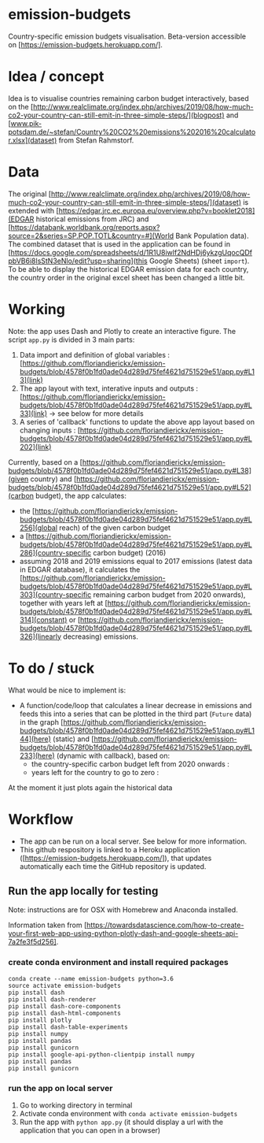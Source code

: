 # emission-budgets
Country-specific emission budgets visualisation. Beta-version accessible on [https://emission-budgets.herokuapp.com/].

# Idea / concept

Idea is to visualise countries remaining carbon budget interactively, based on the [http://www.realclimate.org/index.php/archives/2019/08/how-much-co2-your-country-can-still-emit-in-three-simple-steps/](blogpost) and [www.pik-potsdam.de/~stefan/Country%20CO2%20emissions%202016%20calculator.xlsx](dataset) from Stefan Rahmstorf.

# Data

The original [http://www.realclimate.org/index.php/archives/2019/08/how-much-co2-your-country-can-still-emit-in-three-simple-steps/](dataset) is extended with [https://edgar.jrc.ec.europa.eu/overview.php?v=booklet2018](EDGAR historical emissions from JRC) and [https://databank.worldbank.org/reports.aspx?source=2&series=SP.POP.TOTL&country=#](World Bank Population data). The combined dataset that is used in the application can be found in [https://docs.google.com/spreadsheets/d/1R1U8iwlf2NdHDj6ykzgUqocQDfpbVB6i8lsStN3eNlo/edit?usp=sharing](this Google Sheets) (sheet `import`). To be able to display the historical EDGAR emission data for each country, the country order in the original excel sheet has been changed a little bit.

# Working

Note: the app uses Dash and Plotly to create an interactive figure. The script `app.py` is divided in 3 main parts:
1. Data import and definition of global variables : [https://github.com/floriandierickx/emission-budgets/blob/4578f0b1fd0ade04d289d75fef4621d751529e51/app.py#L13](link)
2. The app layout with text, interative inputs and outputs : [https://github.com/floriandierickx/emission-budgets/blob/4578f0b1fd0ade04d289d75fef4621d751529e51/app.py#L33](link) -> see below for more details
3. A series of 'callback' functions to update the above app layout based on changing inputs : [https://github.com/floriandierickx/emission-budgets/blob/4578f0b1fd0ade04d289d75fef4621d751529e51/app.py#L202](link)

Currently, based on a [https://github.com/floriandierickx/emission-budgets/blob/4578f0b1fd0ade04d289d75fef4621d751529e51/app.py#L38](given country) and [https://github.com/floriandierickx/emission-budgets/blob/4578f0b1fd0ade04d289d75fef4621d751529e51/app.py#L52](carbon budget), the app calculates:

- the [https://github.com/floriandierickx/emission-budgets/blob/4578f0b1fd0ade04d289d75fef4621d751529e51/app.py#L256](global reach) of the given carbon budget
- a [https://github.com/floriandierickx/emission-budgets/blob/4578f0b1fd0ade04d289d75fef4621d751529e51/app.py#L286](country-specific carbon budget) (2016)
- assuming 2018 and 2019 emissions equal to 2017 emissions (latest data in EDGAR database), it calculates the [https://github.com/floriandierickx/emission-budgets/blob/4578f0b1fd0ade04d289d75fef4621d751529e51/app.py#L303](country-specific remaining carbon budget from 2020 onwards), together with years left at [https://github.com/floriandierickx/emission-budgets/blob/4578f0b1fd0ade04d289d75fef4621d751529e51/app.py#L314](constant) or [https://github.com/floriandierickx/emission-budgets/blob/4578f0b1fd0ade04d289d75fef4621d751529e51/app.py#L326](linearly decreasing) emissions.

# To do / stuck

What would be nice to implement is:

- A function/code/loop that calculates a linear decrease in emissions and feeds this into a series that can be plotted in the third part (`Future` data) in the graph [https://github.com/floriandierickx/emission-budgets/blob/4578f0b1fd0ade04d289d75fef4621d751529e51/app.py#L144](here) (static) and [https://github.com/floriandierickx/emission-budgets/blob/4578f0b1fd0ade04d289d75fef4621d751529e51/app.py#L233](here) (dynamic with callback), based on:
  - the country-specific carbon budget left from 2020 onwards : 
  - years left for the country to go to zero :

At the moment it just plots again the historical data

# Workflow

- The app can be run on a local server. See below for more information.
- This github respository is linked to a Heroku application ([https://emission-budgets.herokuapp.com/]), that updates automatically each time the GitHub repository is updated.

## Run the app locally for testing
Note: instructions are for OSX with Homebrew and Anaconda installed.

Information taken from [https://towardsdatascience.com/how-to-create-your-first-web-app-using-python-plotly-dash-and-google-sheets-api-7a2fe3f5d256].

### create conda environment and install required packages
```
conda create --name emission-budgets python=3.6
source activate emission-budgets
pip install dash
pip install dash-renderer
pip install dash-core-components
pip install dash-html-components
pip install plotly
pip install dash-table-experiments
pip install numpy
pip install pandas
pip install gunicorn
pip install google-api-python-clientpip install numpy
pip install pandas
pip install gunicorn
```

### run the app on local server

1. Go to working directory in terminal
2. Activate conda environment with `conda activate emission-budgets`
3. Run the app with `python app.py` (it should display a url with the application that you can open in a browser)
